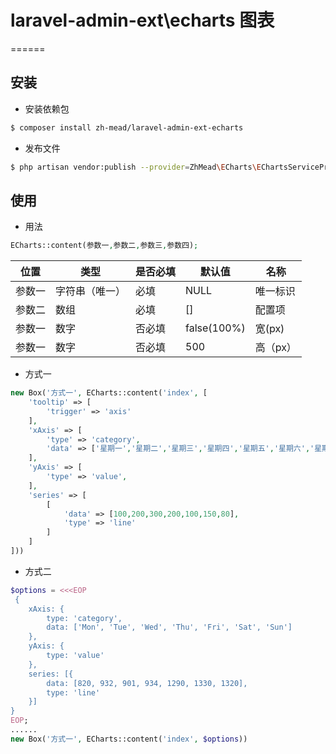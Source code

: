 # laravel-admin-ext\echarts 图表
======
## 安装
* 安装依赖包
~~~bash
$ composer install zh-mead/laravel-admin-ext-echarts
~~~

* 发布文件
~~~bash
$ php artisan vendor:publish --provider=ZhMead\ECharts\EChartsServiceProvider
~~~

## 使用

* 用法
~~~php
ECharts::content(参数一,参数二,参数三,参数四);
~~~

| 位置 | 类型 | 是否必填 | 默认值 | 名称 | 
| ------- | -------- | -------- | --------- | -------- |
| 参数一 | 字符串（唯一） | 必填 | NULL | 唯一标识 |
| 参数二 | 数组 | 必填 | [] | 配置项 |
| 参数一 | 数字 | 否必填 | false(100%) | 宽(px) |
| 参数一 | 数字 | 否必填 | 500 | 高（px） |

* 方式一
~~~php
new Box('方式一', ECharts::content('index', [
    'tooltip' => [
        'trigger' => 'axis'
    ],
    'xAxis' => [
        'type' => 'category',
        'data' => ['星期一','星期二','星期三','星期四','星期五','星期六','星期日'],
    ],
    'yAxis' => [
        'type' => 'value',
    ],
    'series' => [
        [
            'data' => [100,200,300,200,100,150,80],
            'type' => 'line'
        ]
    ]
]))
~~~

* 方式二
~~~php
$options = <<<EOP
 {
    xAxis: {
        type: 'category',
        data: ['Mon', 'Tue', 'Wed', 'Thu', 'Fri', 'Sat', 'Sun']
    },
    yAxis: {
        type: 'value'
    },
    series: [{
        data: [820, 932, 901, 934, 1290, 1330, 1320],
        type: 'line'
    }]
}
EOP;
......
new Box('方式一', ECharts::content('index', $options))
~~~

